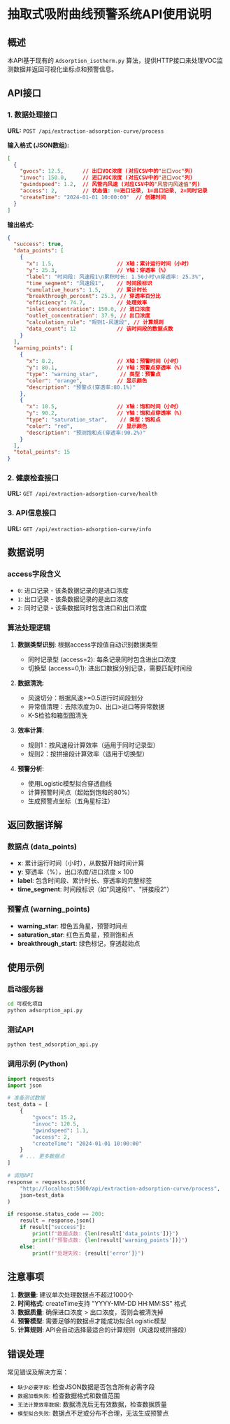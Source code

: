 # 抽取式吸附曲线预警系统API使用说明

## 概述
本API基于现有的 `Adsorption_isotherm.py` 算法，提供HTTP接口来处理VOC监测数据并返回可视化坐标点和预警信息。

## API接口

### 1. 数据处理接口
**URL:** `POST /api/extraction-adsorption-curve/process`

**输入格式 (JSON数组):**
```json
[
  {
    "gvocs": 12.5,      // 出口VOC浓度 (对应CSV中的"出口voc"列)
    "invoc": 150.0,     // 进口VOC浓度 (对应CSV中的"进口voc"列)  
    "gwindspeed": 1.2,  // 风管内风速 (对应CSV中的"风管内风速值"列)
    "access": 2,        // 状态值: 0=进口记录, 1=出口记录, 2=同时记录
    "createTime": "2024-01-01 10:00:00"  // 创建时间
  }
]
```

**输出格式:**
```json
{
  "success": true,
  "data_points": [
    {
      "x": 1.5,                    // X轴：累计运行时间（小时）
      "y": 25.3,                   // Y轴：穿透率（%）
      "label": "时间段: 风速段1\n累积时长: 1.50小时\n穿透率: 25.3%",
      "time_segment": "风速段1",    // 时间段标识
      "cumulative_hours": 1.5,     // 累计时长
      "breakthrough_percent": 25.3, // 穿透率百分比
      "efficiency": 74.7,          // 处理效率
      "inlet_concentration": 150.0, // 进口浓度
      "outlet_concentration": 37.9, // 出口浓度
      "calculation_rule": "规则1-风速段", // 计算规则
      "data_count": 12             // 该时间段的数据点数
    }
  ],
  "warning_points": [
    {
      "x": 8.2,                    // X轴：预警时间（小时）
      "y": 80.1,                   // Y轴：预警点穿透率（%）
      "type": "warning_star",       // 类型：预警点
      "color": "orange",           // 显示颜色
      "description": "预警点(穿透率:80.1%)"
    },
    {
      "x": 10.5,                   // X轴：饱和时间（小时）
      "y": 90.2,                   // Y轴：饱和点穿透率（%）
      "type": "saturation_star",    // 类型：饱和点
      "color": "red",              // 显示颜色
      "description": "预测饱和点(穿透率:90.2%)"
    }
  ],
  "total_points": 15
}
```

### 2. 健康检查接口
**URL:** `GET /api/extraction-adsorption-curve/health`

### 3. API信息接口
**URL:** `GET /api/extraction-adsorption-curve/info`

## 数据说明

### access字段含义
- `0`: 进口记录 - 该条数据记录的是进口浓度
- `1`: 出口记录 - 该条数据记录的是出口浓度  
- `2`: 同时记录 - 该条数据同时包含进口和出口浓度

### 算法处理逻辑
1. **数据类型识别**: 根据access字段值自动识别数据类型
   - 同时记录型 (access=2): 每条记录同时包含进出口浓度
   - 切换型 (access=0,1): 进出口数据分别记录，需要匹配时间段

2. **数据清洗**: 
   - 风速切分：根据风速>=0.5进行时间段划分
   - 异常值清理：去除浓度为0、出口>进口等异常数据
   - K-S检验和箱型图清洗

3. **效率计算**: 
   - 规则1：按风速段计算效率（适用于同时记录型）
   - 规则2：按拼接段计算效率（适用于切换型）

4. **预警分析**: 
   - 使用Logistic模型拟合穿透曲线
   - 计算预警时间点（起始到饱和的80%）
   - 生成预警点坐标（五角星标注）

## 返回数据详解

### 数据点 (data_points)
- **x**: 累计运行时间（小时），从数据开始时间计算
- **y**: 穿透率（%），出口浓度/进口浓度 × 100
- **label**: 包含时间段、累计时长、穿透率的完整标签
- **time_segment**: 时间段标识（如"风速段1"、"拼接段2"）

### 预警点 (warning_points)
- **warning_star**: 橙色五角星，预警时间点
- **saturation_star**: 红色五角星，预测饱和点
- **breakthrough_start**: 绿色标记，穿透起始点

## 使用示例

### 启动服务器
```bash
cd 可视化项目
python adsorption_api.py
```

### 测试API
```bash
python test_adsorption_api.py
```

### 调用示例 (Python)
```python
import requests
import json

# 准备测试数据
test_data = [
    {
        "gvocs": 15.2,
        "invoc": 120.5,
        "gwindspeed": 1.1,
        "access": 2,
        "createTime": "2024-01-01 10:00:00"
    }
    # ... 更多数据点
]

# 调用API
response = requests.post(
    "http://localhost:5000/api/extraction-adsorption-curve/process",
    json=test_data
)

if response.status_code == 200:
    result = response.json()
    if result["success"]:
        print(f"数据点数: {len(result['data_points'])}")
        print(f"预警点数: {len(result['warning_points'])}")
    else:
        print(f"处理失败: {result['error']}")
```

## 注意事项

1. **数据量**: 建议单次处理数据点不超过1000个
2. **时间格式**: createTime支持 "YYYY-MM-DD HH:MM:SS" 格式
3. **数据质量**: 确保进口浓度 > 出口浓度，否则会被清洗掉
4. **预警模型**: 需要足够的数据点才能成功拟合Logistic模型
5. **计算规则**: API会自动选择最适合的计算规则（风速段或拼接段）

## 错误处理

常见错误及解决方案：
- `缺少必要字段`: 检查JSON数据是否包含所有必需字段
- `数据加载失败`: 检查数据格式和数值范围
- `无法计算效率数据`: 数据清洗后无有效数据，检查数据质量
- `模型拟合失败`: 数据点不足或分布不合理，无法生成预警点
